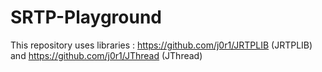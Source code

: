 # SRTP-Playground

This repository uses libraries : https://github.com/j0r1/JRTPLIB (JRTPLIB) and https://github.com/j0r1/JThread (JThread)
